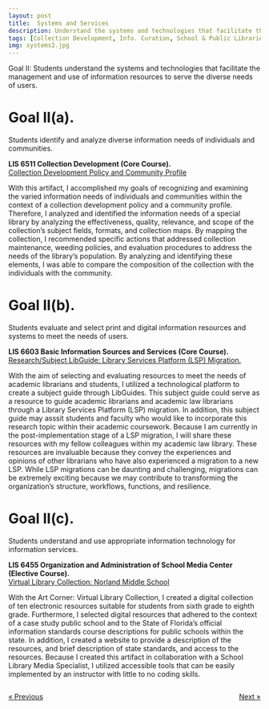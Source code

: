 ```yaml
---
layout: post
title:  Systems and Services
description: Understand the systems and technologies that facilitate the management and use of information resources to serve the diverse needs of users. # Add post description (optional)
tags: [Collection Development, Info. Curation, School & Public Libraries]
img: systems2.jpg
---
```

Goal II: Students understand the systems and technologies that facilitate the management and use of information resources to serve the diverse needs of users.

# Goal II(a).
Students identify and analyze diverse information needs of individuals and communities.

<p><b>LIS 6511 Collection Development (Core Course).</b><br/><a href="https://eoroyal26.github.io/assets/pdf/Collection_Development_Policy_2023_ER6.pdf" target="blank">Collection Development Policy and Community Profile</a></p>

With this artifact, I accomplished my goals of recognizing and examining the varied information needs of individuals and communities within the context of a collection development policy and a community profile. Therefore, I analyzed and identified the information needs of a special library by analyzing the effectiveness, quality, relevance, and scope of the collection’s subject fields, formats, and collection maps. By mapping the collection, I recommended specific actions that addressed collection maintenance, weeding policies, and evaluation procedures to address the needs of the library’s population. By analyzing and identifying these elements, I was able to compare the composition of the collection with the individuals with the community.


# Goal II(b). 
Students evaluate and select print and digital information resources and systems to meet the needs of users.

<p><b>LIS 6603 Basic Information Sources and Services (Core Course).</b><br/><a href="https://law-stu.libguides.com/research-study-guide-lsp-migrations" target="blank">Research/Subject LibGuide: Library Services Platform (LSP) Migration.</a></p>

With the aim of selecting and evaluating resources to meet the needs of academic librarians and students, I utilized a technological platform to create a subject guide through LibGuides. This subject guide could serve as a resource to guide academic librarians and academic law librarians through a Library Services Platform (LSP) migration. In addition, this subject guide may asssit students and faculty who would like to incorporate this research topic within their academic coursework. Because I am currently in the post-implementation stage of a LSP migration, I will share these resources with my fellow colleagues within my academic law library. These resources are invaluable because they convey the experiences and opinions of other librarians who have also experienced a migration to a new LSP. While LSP migrations can be daunting and challenging, migrations can be extremely exciting because we may contribute to transforming the organization’s structure, workflows, functions, and resilience.

# Goal II(c). 
Students understand and use appropriate information technology for information services.

<p><b>LIS 6455 Organization and Administration of School Media Center (Elective Course).</b><br/><a href="https://sites.google.com/view/virtual-library-collection/home" target="blank">Virtual Library Collection: Norland Middle School</a></p>

With the Art Corner: Virtual Library Collection, I created a digital collection of ten electronic resources suitable for students from sixth grade to eighth grade. Furthermore, I selected digital resources that adhered to the context of a case study public school and to the State of Florida’s official information standards course descriptions for public schools within the state. In addition, I created a website to provide a description of the resources, and brief description of state standards, and access to the resources. Because I created this artifact in collaboration with a School Library Media Specialist, I utilized accessible tools that can be easily implemented by an instructor with little to no coding skills.

<body>

<div style="display: flex; justify-content: space-between;">
  <p style="background-color: transparent;"><a href="https://eoroyal26.github.io/leadership-and-innovation/" class="previous">&laquo; Previous</a></p>
  <p style="background-color: transparent;"><a href="https://eoroyal26.github.io/knowledge-representation/" class="next">Next &raquo;</a></p>
</div>
   
</body>

<!--Check out the [Jekyll docs][jekyll-docs] for more info on how to get the most out of Jekyll. File all bugs/feature requests at [Jekyll’s GitHub repo][jekyll-gh]. If you have questions, you can ask them on [Jekyll Talk][jekyll-talk].-->

[jekyll-docs]: https://jekyllrb.com/docs/home
[jekyll-gh]:   https://github.com/jekyll/jekyll
[jekyll-talk]: https://talk.jekyllrb.com/
